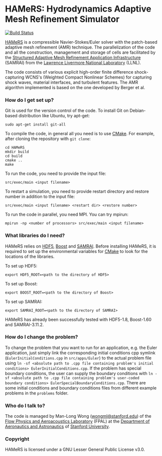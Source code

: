 # HAMeRS: Hydrodynamics Adaptive Mesh Refinement Simulator #

[![Build Status](https://travis-ci.org/mlwong/HAMeRS.svg?branch=master)](https://travis-ci.org/mlwong/HAMeRS)

[HAMeRS](https://fpal.stanford.edu/hamers) is a compressible Navier-Stokes/Euler solver with the patch-based adaptive mesh refinement (AMR) technique. The parallelization of the code and all the construction, management and storage of cells are facilitated by the [Structured Adaptive Mesh Refinement Application Infrastructure](https://computation.llnl.gov/project/SAMRAI/) (SAMRAI) from the [Lawrence Livermore National Laboratory](https://www.llnl.gov/) (LLNL).

The code consists of various explicit high-order finite difference shock-capturing WCNS's (Weighted Compact Nonlinear Schemes) for capturing shock waves, material interfaces, and turbulent features. The AMR algorithm implemented is based on the one developed by Berger et al.

### How do I get set up? ###

Git is used for the version control of the code. To install Git on Debian-based distribution like Ubuntu, try apt-get:

```
sudo apt-get install git-all
```

To compile the code, in general all you need is to use [CMake](https://cmake.org/). For example, after cloning the repository with `git clone`:

```
cd HAMeRS
mkdir build
cd build
cmake ..
make
```

To run the code, you need to provide the input file:

```
src/exec/main <input filename>
```

To restart a simulation, you need to provide restart directory and restore number in addition to the input file:

```
src/exec/main <input filename> <restart dir> <restore number>
```

To run the code in parallel, you need MPI. You can try mpirun:

```
mpirun -np <number of processors> src/exec/main <input filename>
```

### What libraries do I need? ###

HAMeRS relies on [HDF5](https://support.hdfgroup.org/HDF5/), [Boost](https://www.boost.org/) and [SAMRAI](https://computation.llnl.gov/projects/samrai). Before installing HAMeRS, it is required to set up the environmental variables for [CMake](https://cmake.org/) to look for the locations of the libraries.

To set up HDF5:
```
export HDF5_ROOT=<path to the directory of HDF5>
```

To set up Boost:
```
export BOOST_ROOT=<path to the directory of Boost>
```

To set up SAMRAI:
```
export SAMRAI_ROOT=<path to the directory of SAMRAI>
```

HAMeRS has already been successfully tested with HDF5-1.8, Boost-1.60 and SAMRAI-3.11.2.

### How do I change the problem? ###

To change the problem that you want to run for an application, e.g. the Euler application, just simply link the corresponding initial conditions cpp symlink (`EulerInitialConditions.cpp` in `src/apps/Euler`) to the actual problem file using `ln -sf <absolute path to .cpp file containing problem's initial conditions> EulerInitialConditions.cpp`. If the problem has special boundary conditions, the user can supply the boundary conditions with `ln -sf <absolute path to .cpp file containing problem's user-coded boundary conditions> EulerSpecialBoundaryConditions.cpp`. There are some initial conditions and boundary conditions files from different example problems in the `problems` folder.

### Who do I talk to? ###

The code is managed by Man-Long Wong (wongml@stanford.edu) of the [Flow Physics and Aeroacoustics Laboratory](https://fpal.stanford.edu/) (FPAL)  at the [Department of Aeronautics and Astronautics](https://aa.stanford.edu/) of [Stanford University](https://www.stanford.edu/).

### Copyright ###
HAMeRS is licensed under a GNU Lesser General Public License v3.0.

